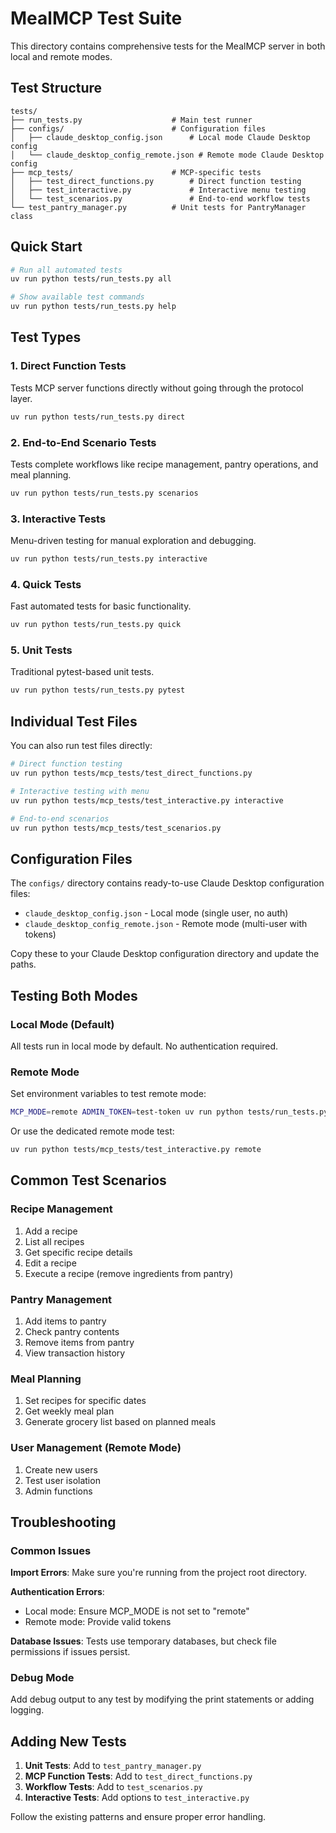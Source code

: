 # MealMCP Test Suite

This directory contains comprehensive tests for the MealMCP server in both local and remote modes.

## Test Structure

```
tests/
├── run_tests.py                    # Main test runner
├── configs/                        # Configuration files
│   ├── claude_desktop_config.json      # Local mode Claude Desktop config
│   └── claude_desktop_config_remote.json # Remote mode Claude Desktop config
├── mcp_tests/                      # MCP-specific tests
│   ├── test_direct_functions.py        # Direct function testing
│   ├── test_interactive.py             # Interactive menu testing
│   └── test_scenarios.py               # End-to-end workflow tests
└── test_pantry_manager.py          # Unit tests for PantryManager class
```

## Quick Start

```bash
# Run all automated tests
uv run python tests/run_tests.py all

# Show available test commands
uv run python tests/run_tests.py help
```

## Test Types

### 1. Direct Function Tests
Tests MCP server functions directly without going through the protocol layer.
```bash
uv run python tests/run_tests.py direct
```

### 2. End-to-End Scenario Tests
Tests complete workflows like recipe management, pantry operations, and meal planning.
```bash
uv run python tests/run_tests.py scenarios
```

### 3. Interactive Tests
Menu-driven testing for manual exploration and debugging.
```bash
uv run python tests/run_tests.py interactive
```

### 4. Quick Tests
Fast automated tests for basic functionality.
```bash
uv run python tests/run_tests.py quick
```

### 5. Unit Tests
Traditional pytest-based unit tests.
```bash
uv run python tests/run_tests.py pytest
```

## Individual Test Files

You can also run test files directly:

```bash
# Direct function testing
uv run python tests/mcp_tests/test_direct_functions.py

# Interactive testing with menu
uv run python tests/mcp_tests/test_interactive.py interactive

# End-to-end scenarios
uv run python tests/mcp_tests/test_scenarios.py
```

## Configuration Files

The `configs/` directory contains ready-to-use Claude Desktop configuration files:

- `claude_desktop_config.json` - Local mode (single user, no auth)
- `claude_desktop_config_remote.json` - Remote mode (multi-user with tokens)

Copy these to your Claude Desktop configuration directory and update the paths.

## Testing Both Modes

### Local Mode (Default)
All tests run in local mode by default. No authentication required.

### Remote Mode
Set environment variables to test remote mode:
```bash
MCP_MODE=remote ADMIN_TOKEN=test-token uv run python tests/run_tests.py all
```

Or use the dedicated remote mode test:
```bash
uv run python tests/mcp_tests/test_interactive.py remote
```

## Common Test Scenarios

### Recipe Management
1. Add a recipe
2. List all recipes
3. Get specific recipe details
4. Edit a recipe
5. Execute a recipe (remove ingredients from pantry)

### Pantry Management
1. Add items to pantry
2. Check pantry contents
3. Remove items from pantry
4. View transaction history

### Meal Planning
1. Set recipes for specific dates
2. Get weekly meal plan
3. Generate grocery list based on planned meals

### User Management (Remote Mode)
1. Create new users
2. Test user isolation
3. Admin functions

## Troubleshooting

### Common Issues

**Import Errors**: Make sure you're running from the project root directory.

**Authentication Errors**: 
- Local mode: Ensure MCP_MODE is not set to "remote"
- Remote mode: Provide valid tokens

**Database Issues**: Tests use temporary databases, but check file permissions if issues persist.

### Debug Mode
Add debug output to any test by modifying the print statements or adding logging.

## Adding New Tests

1. **Unit Tests**: Add to `test_pantry_manager.py`
2. **MCP Function Tests**: Add to `test_direct_functions.py`
3. **Workflow Tests**: Add to `test_scenarios.py`
4. **Interactive Tests**: Add options to `test_interactive.py`

Follow the existing patterns and ensure proper error handling.